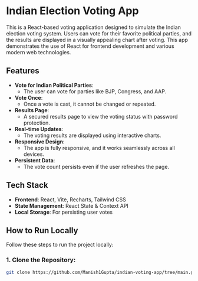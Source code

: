 # Indian Election Voting App

This is a React-based voting application designed to simulate the Indian election voting system. Users can vote for their favorite political parties, and the results are displayed in a visually appealing chart after voting. This app demonstrates the use of React for frontend development and various modern web technologies.

## Features

- **Vote for Indian Political Parties**: 
  - The user can vote for parties like BJP, Congress, and AAP.
- **Vote Once**: 
  - Once a vote is cast, it cannot be changed or repeated.
- **Results Page**: 
  - A secured results page to view the voting status with password protection.
- **Real-time Updates**: 
  - The voting results are displayed using interactive charts.
- **Responsive Design**: 
  - The app is fully responsive, and it works seamlessly across all devices.
- **Persistent Data**: 
  - The vote count persists even if the user refreshes the page.

## Tech Stack

- **Frontend**: React, Vite, Recharts, Tailwind CSS
- **State Management**: React State & Context API
- **Local Storage**: For persisting user votes

## How to Run Locally

Follow these steps to run the project locally:

### 1. Clone the Repository:
```bash
git clone https://github.com/Manish1Gupta/indian-voting-app/tree/main.git

